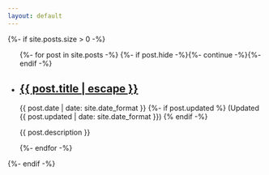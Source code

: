 ```yaml
---
layout: default
---
```


{%- if site.posts.size > 0 -%}
<ul id="posts-list">
  {%- for post in site.posts -%}
  {%- if post.hide -%}{%- continue -%}{%- endif -%}
  <li>
    <h2>
      <a href="{{ post.url | relative_url }}">
        {{ post.title | escape }}
      </a>
    </h2>
    <span>{{ post.date | date: site.date_format }}</span>
    {%- if post.updated %}
    <span>(Updated {{ post.updated | date: site.date_format }})</span>
    {% endif -%}
    <p>{{ post.description }}</p>
  </li>
  {%- endfor -%}
</ul>
{%- endif -%}
